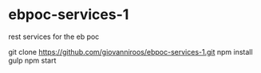 # ebpoc-services-1
rest services for the eb poc

git clone https://github.com/giovanniroos/ebpoc-services-1.git
npm install
gulp
npm start
